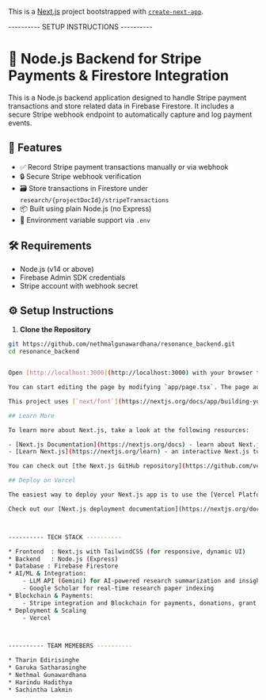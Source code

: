 This is a [Next.js](https://nextjs.org) project bootstrapped with [`create-next-app`](https://nextjs.org/docs/app/api-reference/cli/create-next-app).

---------- SETUP INSTRUCTIONS ----------

# 🎯 Node.js Backend for Stripe Payments & Firestore Integration

This is a Node.js backend application designed to handle Stripe payment transactions and store related data in Firebase Firestore. It includes a secure Stripe webhook endpoint to automatically capture and log payment events.

## 🚀 Features

- ✅ Record Stripe payment transactions manually or via webhook
- 🔒 Secure Stripe webhook verification
- 🗃️ Store transactions in Firestore under `research/{projectDocId}/stripeTransactions`
- 📦 Built using plain Node.js (no Express)
- 🔧 Environment variable support via `.env`


## 🛠️ Requirements

- Node.js (v14 or above)
- Firebase Admin SDK credentials
- Stripe account with webhook secret

## ⚙️ Setup Instructions

1. **Clone the Repository**

```bash
git https://github.com/nethmalgunawardhana/resonance_backend.git
cd resonance_backend


Open [http://localhost:3000](http://localhost:3000) with your browser to see the result.

You can start editing the page by modifying `app/page.tsx`. The page auto-updates as you edit the file.

This project uses [`next/font`](https://nextjs.org/docs/app/building-your-application/optimizing/fonts) to automatically optimize and load [Geist](https://vercel.com/font), a new font family for Vercel.

## Learn More

To learn more about Next.js, take a look at the following resources:

- [Next.js Documentation](https://nextjs.org/docs) - learn about Next.js features and API.
- [Learn Next.js](https://nextjs.org/learn) - an interactive Next.js tutorial.

You can check out [the Next.js GitHub repository](https://github.com/vercel/next.js) - your feedback and contributions are welcome!

## Deploy on Vercel

The easiest way to deploy your Next.js app is to use the [Vercel Platform](https://vercel.com/new?utm_medium=default-template&filter=next.js&utm_source=create-next-app&utm_campaign=create-next-app-readme) from the creators of Next.js.

Check out our [Next.js deployment documentation](https://nextjs.org/docs/app/building-your-application/deploying) for more details.



---------- TECH STACK ----------

* Frontend  : Next.js with TailwindCSS (for responsive, dynamic UI)
* Backend   : Node.js (Express)
* Database : Firebase Firestore 
* AI/ML & Integration:
    - LLM API (Gemini) for AI-powered research summarization and insights
    - Google Scholar for real-time research paper indexing
* Blockchain & Payments:
    - Stripe integration and Blockchain for payments, donations, grant distribution
* Deployment & Scaling 
    - Vercel



---------- TEAM MEMEBERS ----------

* Tharin Edirisinghe
* Garuka Satharasinghe
* Nethmal Gunawardhana
* Harindu Hadithya
* Sachintha Lakmin
